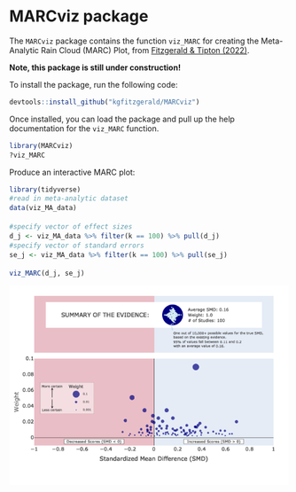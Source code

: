 # MARCviz package

The `MARCviz` package contains the function `viz_MARC` for creating the
Meta-Analytic Rain Cloud (MARC) Plot, from [Fitzgerald & Tipton
(2022)](https://www.tandfonline.com/doi/abs/10.1080/19345747.2022.2031366).

**Note, this package is still under construction!**

To install the package, run the following code:

``` r
devtools::install_github("kgfitzgerald/MARCviz")
```

Once installed, you can load the package and pull up the help
documentation for the `viz_MARC` function.

``` r
library(MARCviz)
?viz_MARC
```

Produce an interactive MARC plot:

``` r
library(tidyverse)
#read in meta-analytic dataset
data(viz_MA_data)

#specify vector of effect sizes
d_j <- viz_MA_data %>% filter(k == 100) %>% pull(d_j)
#specify vector of standard errors
se_j <- viz_MA_data %>% filter(k == 100) %>% pull(se_j)

viz_MARC(d_j, se_j)
```

![](README_files/figure-gfm/unnamed-chunk-3-1.png)<!-- -->
